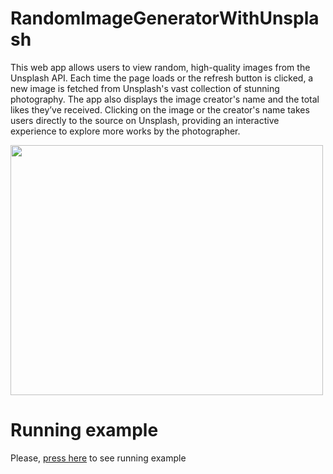 # RandomImageGeneratorWithUnsplash

This web app allows users to view random, high-quality images from the Unsplash API. Each time the page loads or the refresh button is clicked, a new image is fetched from Unsplash's vast collection of stunning photography. 
The app also displays the image creator's name and the total likes they’ve received. 
Clicking on the image or the creator's name takes users directly to the source on Unsplash, providing an interactive experience to explore more works by the photographer.

<img src="https://github.com/user-attachments/assets/526193e1-adc2-48ea-9a2b-2f6ef6e4354c" height="400" width="500" >

# Running example
Please, [press here]() to see running example
